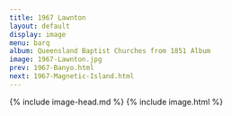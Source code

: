 ```yaml
---
title: 1967 Lawnton
layout: default
display: image
menu: barq
album: Queensland Baptist Churches from 1851 Album
image: 1967-Lawnton.jpg
prev: 1967-Banyo.html
next: 1967-Magnetic-Island.html
---
```

{% include image-head.md %}
{% include image.html %}